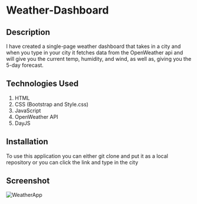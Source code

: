 # Weather-Dashboard

## Description
I have created a single-page weather dashboard that takes in a city and when you type in your city it fetches data from the OpenWeather api and will give you the current temp, humidity, and wind, as well as, giving you the 5-day forecast.

## Technologies Used
1. HTML
2. CSS (Bootstrap and Style.css)
3. JavaScript
4. OpenWeather API
5. DayJS
   
## Installation
To use this application you can either git clone and put it as a local repository or you can click the link and type in the city

## Screenshot
![WeatherApp](https://github.com/Jeremyethridge/Weather-Dashboard/assets/128623643/831ce916-9279-4377-8a70-4c3056acdbdf)

